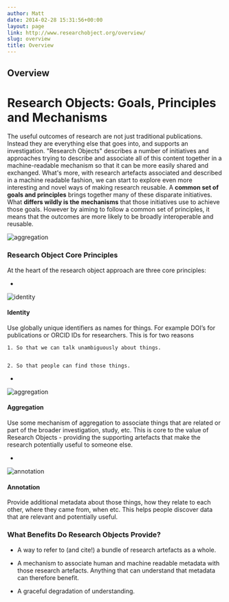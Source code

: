 ```yaml
---
author: Matt
date: 2014-02-28 15:31:56+00:00
layout: page
link: http://www.researchobject.org/overview/
slug: overview
title: Overview
---
```













## Overview



















# Research Objects: Goals, Principles and Mechanisms








The useful outcomes of research are not just traditional publications. Instead they are everything else that goes into, and supports an investigation.
"Research Objects" describes a number of initiatives and approaches trying to describe and associate all of this content together in a machine-readable mechanism so that it can be more easily shared and exchanged.
What's more, with research artefacts associated and described in a machine readable fashion, we can start to explore even more interesting and novel ways of making research reusable.
A **common set of goals and principles** brings together many of these disparate initiatives. What **differs wildly is the** **mechanisms** that those initiatives use to achieve those goals. However by aiming to follow a common set of principles, it means that the outcomes are more likely to be broadly interoperable and reusable.





![aggregation](/pages/wp-content/images/ro-gpm.png)
















### Research Object Core Principles


At the heart of the research object approach are three core principles:



	
  * 
![identity](/pages/wp-content/images/identity.png)






#### Identity


Use globally unique identifiers as names for things. For example DOI’s for publications or ORCID IDs for researchers. This is for two reasons

	
    1. So that we can talk unambiguously about things.

	
    2. So that people can find those things.





	
  * 
![aggregation](/pages/wp-content/images/aggregation.png)






#### Aggregation


Use some mechanism of aggregation to associate things that are related or part of the broader investigation, study, etc. This is core to the value of Research Objects - providing the supporting artefacts that make the research potentially useful to someone else.



	
  * 
![annotation](/pages/wp-content/images/annotation.png)






#### Annotation


Provide additional metadata about those things, how they relate to each other, where they came from, when etc. This helps people discover data that are relevant and potentially useful.


















### 




### What Benefits Do Research Objects Provide?






	
  * A way to refer to (and cite!) a bundle of research artefacts as a whole.

	
  * A mechanism to associate human and machine readable metadata with those research artefacts. Anything that can understand that metadata can therefore benefit.

	
  * A graceful degradation of understanding.





















